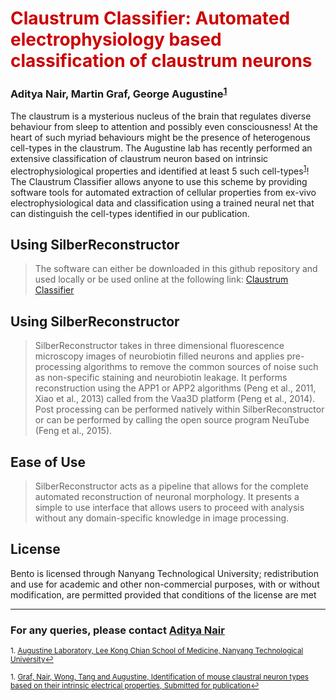 # <font color="CC0000">Claustrum Classifier: Automated electrophysiology based classification of claustrum neurons</font>


### Aditya Nair, Martin Graf, George Augustine<sup><a href="#fn1" id="ref1">1</a></sup>

The claustrum is a mysterious nucleus of the brain that regulates diverse behaviour from sleep to attention and possibly even consciousness! At the heart of such myriad behaviours might be the presence of heterogenous cell-types in the claustrum. The Augustine lab has recently performed an extensive classification of claustrum neuron based on intrinsic electrophysiological properties and identified at least 5 such cell-types<sup><a href="#fn2" id="ref2">1</a></sup>! The Claustrum Classifier allows anyone to use this scheme by providing software tools for automated extraction of cellular properties from ex-vivo electrophysiological data and classification using a trained neural net that can distinguish the cell-types identified in our publication.

## Using SilberReconstructor

> The software can either be downloaded in this github repository and used locally or be used online at the following link: [Claustrum Classifier](https://claustrum.shinyapps.io/online/)

## Using SilberReconstructor

>SilberReconstructor takes in three dimensional fluorescence microscopy images of neurobiotin filled neurons and applies pre-processing algorithms to remove the common sources of noise such as non-specific staining and neurobiotin leakage. It performs reconstruction using the APP1 or APP2 algorithms (Peng et al., 2011, Xiao et al., 2013) called from the Vaa3D platform (Peng et al., 2014). Post processing can be performed natively within SilberReconstructor or can be performed by calling the open source program NeuTube (Feng et al., 2015). 

## Ease of Use 

>SilberReconstructor acts as a pipeline that allows for the complete automated reconstruction of neuronal morphology. It presents a simple to use interface that allows users to proceed with analysis without any domain-specific knowledge in image processing.

## License

Bento is licensed through Nanyang Technological University; redistribution and use for academic and other non-commercial purposes, with or without modification, are permitted provided that conditions of the license are met

--- 
 

### For any queries, please contact [Aditya Nair](adi.nair@caltech.edu)

 

<sup id="fn1">1. [Augustine Laboratory, Lee Kong Chian School of Medicine, Nanyang Technological University](http://www.lkcmedicine.ntu.edu.sg/aboutus/Faculty-and-Staff/Pages/George-Augustine.aspx)<a href="#ref1" title="Jump back to footnote 1 in the text.">↩</a></sup> 

<sup id="fn1">1. [Graf, Nair, Wong, Tang and Augustine, Identification of mouse claustral neuron types based on their intrinsic electrical properties, Submitted for publication](https://www.abstractsonline.com/pp8/#!/4376/presentation/33214)<a href="#ref2" title="Jump back to footnote 2 in the text.">↩</a></sup> 
